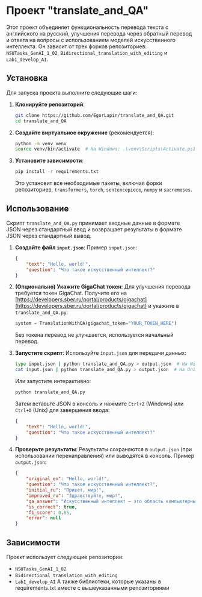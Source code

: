 # Проект "translate_and_QA"

Этот проект объединяет функциональность перевода текста с английского на русский, улучшения перевода через обратный перевод и ответа на вопросы с использованием моделей искусственного интеллекта. Он зависит от трех форков репозиториев: `NSUTasks_GenAI_1_02`, `Bidirectional_translation_with_editing` и `Lab1_develop_AI`.

## Установка

Для запуска проекта выполните следующие шаги:

1. **Клонируйте репозиторий**:
   ```bash
   git clone https://github.com/EgorLapin/translate_and_QA.git
   cd translate_and_QA
   ```

2. **Создайте виртуальное окружение** (рекомендуется):
   ```bash
   python -m venv venv
   source venv/bin/activate  # На Windows: .\venv\Scripts\Activate.ps1
   ```

3. **Установите зависимости**:
   ```bash
   pip install -r requirements.txt
   ```
   Это установит все необходимые пакеты, включая форки репозиториев, `transformers`, `torch`, `sentencepiece`, `numpy` и `sacremoses`.

## Использование

Скрипт `translate_and_QA.py` принимает входные данные в формате JSON через стандартный ввод и возвращает результаты в формате JSON через стандартный вывод.

1. **Создайте файл `input.json`**:
   Пример `input.json`:
   ```json
   {
       "text": "Hello, world!",
       "question": "Что такое искусственный интеллект?"
   }
   ```

2. **(Опционально) Укажите GigaChat токен**:
   Для улучшения перевода требуется токен GigaChat. Получите его на [https://developers.sber.ru/portal/products/gigachat](https://developers.sber.ru/portal/products/gigachat) и укажите в `translate_and_QA.py`:
   ```python
   system = TranslationWithQA(gigachat_token="YOUR_TOKEN_HERE")
   ```
   Без токена перевод не улучшается, используется начальный перевод.

3. **Запустите скрипт**:
   Используйте `input.json` для передачи данных:
   ```bash
   type input.json | python translate_and_QA.py > output.json  # На Windows
   cat input.json | python translate_and_QA.py > output.json  # На Unix
   ```
   Или запустите интерактивно:
   ```bash
   python translate_and_QA.py
   ```
   Затем вставьте JSON в консоль и нажмите `Ctrl+Z` (Windows) или `Ctrl+D` (Unix) для завершения ввода:
   ```json
   {
       "text": "Hello, world!",
       "question": "Что такое искусственный интеллект?"
   }
   ```

4. **Проверьте результаты**:
   Результаты сохраняются в `output.json` (при использовании перенаправления) или выводятся в консоль. Пример `output.json`:
   ```json
   {
       "original_en": "Hello, world!",
       "question": "Что такое искусственный интеллект?",
       "initial_ru": "Привет, мир!",
       "improved_ru": "Здравствуйте, мир!",
       "qa_answer": "Искусственный интеллект — это область компьютерных наук, которая занимается созданием систем, способных выполнять задачи, требующие человеческого интеллекта, такие как обучение, принятие решений и обработка естественного языка.",
       "is_correct": true,
       "f1_score": 0.85,
       "error": null
   }
   ```

## Зависимости

Проект использует следующие репозитории:
- `NSUTasks_GenAI_1_02`
- `Bidirectional_translation_with_editing`
- `Lab1_develop_AI`
   А также библиотеки, которые указаны в requirements.txt вместе с вышеуказанными репозиториями
